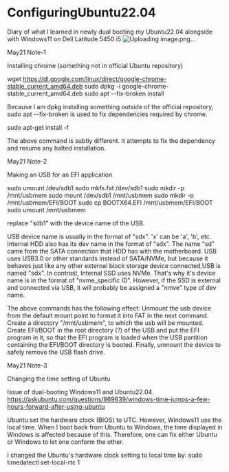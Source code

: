 # ConfiguringUbuntu22.04
Diary of what I learned in newly dual booting my Ubuntu22.04 alongside with Windows11 on Dell Latitude 5450 i5
![Uploading image.png…]()


May21 Note-1

Installing chrome (something not in official Ubuntu repository)

wget https://dl.google.com/linux/direct/google-chrome-stable_current_amd64.deb
sudo dpkg -i google-chrome-stable_current_amd64.deb
sudo apt --fix-broken install

Because I am dpkg installing something outside of the official repository, sudo apt --fix-broken is used to fix dependencies required by chrome. 

sudo apt-get install -f

The above command is subtly different. It attempts to fix the dependency and resume any halted installation. 

May21 Note-2

Making an USB for an EFI application

sudo umount /dev/sdb1
sudo mkfs.fat /dev/sdb1
sudo mkdir -p /mnt/usbmem
sudo mount /dev/sdb1 /mnt/usbmem
sudo mkdir -p /mnt/usbmem/EFI/BOOT
sudo cp BOOTX64.EFI /mnt/usbmem/EFI/BOOT
sudo umount /mnt/usbmem

replace "sdb1" with the device name of the USB. 

USB device name is usually in the format of "sdx". 'x' can be 'a', 'b', etc.
Internal HDD also has its dev name in the format of "sdx". The name "sd" came from the SATA connection that HDD has with the motherboard. 
USB uses USB3.0 or other standards instead of SATA/NVMe, but because it behaves just like any other external block storage device connected,USB is named "sdx". 
In contrast, Internal SSD uses NVMe. That's why it's device name is in the format of "nvme_specific ID". 
However, if the SSD is external and connected via USB, it will probably be assigned a "nmve" type of dev name. 

The above commands has the following effect: 
Unmount the usb device from the default mount point to format it into FAT in the next command. 
Create a directory "/mnt/usbmem", to which the usb will be mounted. 
Create EFI/BOOT in the root directory (?) of the USB and put the EFI program in it, so that the EFI program is loaded when the USB partition containing
the EFI/BOOT directory is booted. 
Finally, unmount the device to safely remove the USB flash drive. 

May21 Note-3

Changing the time setting of Ubuntu

Issue of dual-booting Windows11 and Ubuntu22.04. https://askubuntu.com/questions/869639/windows-time-jumps-a-few-hours-forward-after-using-ubuntu

Ubuntu set the hardware clock (BIOS) to UTC. However, Windows11 use the local time. When I boot back from Ubuntu to Windows, the time displayed in Windows is affected 
because of this. Therefore, one can fix either Ubuntu or Windows to let one conform the other. 

I changed the Ubuntu's hardware clock setting to local time by:
sudo timedatectl set-local-rtc 1 



